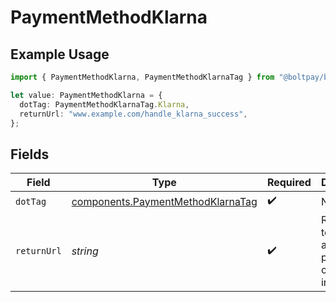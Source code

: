 # PaymentMethodKlarna

## Example Usage

```typescript
import { PaymentMethodKlarna, PaymentMethodKlarnaTag } from "@boltpay/bolt-typescript-sdk/models/components";

let value: PaymentMethodKlarna = {
  dotTag: PaymentMethodKlarnaTag.Klarna,
  returnUrl: "www.example.com/handle_klarna_success",
};
```

## Fields

| Field                                                                                  | Type                                                                                   | Required                                                                               | Description                                                                            | Example                                                                                |
| -------------------------------------------------------------------------------------- | -------------------------------------------------------------------------------------- | -------------------------------------------------------------------------------------- | -------------------------------------------------------------------------------------- | -------------------------------------------------------------------------------------- |
| `dotTag`                                                                               | [components.PaymentMethodKlarnaTag](../../models/components/paymentmethodklarnatag.md) | :heavy_check_mark:                                                                     | N/A                                                                                    | klarna                                                                                 |
| `returnUrl`                                                                            | *string*                                                                               | :heavy_check_mark:                                                                     | Return URL to return to after payment completion in Klarna.                            | www.example.com/handle_klarna_success                                                  |